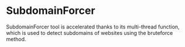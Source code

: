# SubdomainForcer

SubdomainForcer tool is accelerated thanks to its multi-thread function, which is used to detect subdomains of websites using the bruteforce method.

